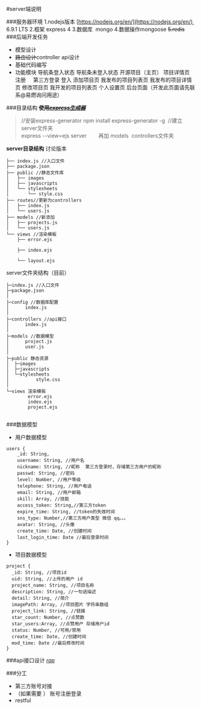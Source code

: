 #server端说明

###服务器环境
1.nodejs版本 [https://nodejs.org/en/](https://nodejs.org/en/)  6.9.1 LTS
2.框架 express 4
3.数据库  mongo
4.数据操作mongoose
~~5.redis~~
###后端开发任务
- 模型设计
- ~~路由设计~~controller api设计
-  基础代码编写
- 功能模块
导航条登入状态
导航条未登入状态
开源项目（主页）
项目详情页
注册     第三方登录
登入
添加项目页
我发布的项目列表页
我发布的项目详情页
修改项目页
我开发的项目列表页
个人设置页
后台页面（开发此页面请先联系@易燃询问用途）

###目录结构
**~~使用[*express生成器*](http://expressjs.com/zh-cn/starter/generator.html)~~**
>//安装express-generator
npm install express-generator -g  
 //建立server文件夹   
express --view=ejs server       
再加 models  controllers文件夹

**server目录结构**
讨论版本
```
├── index.js //入口文件
├── package.json
├── public //静态文件库
│   ├── images
│   ├── javascripts
│   └── stylesheets
│       └── style.css
├── routes//更新为controllers
│   ├── index.js
│   └── users.js
├── models //新添加
│   ├── projects.js
│   └── users.js
└── views //渲染模板
    ├── error.ejs

    ├── index.ejs

    └── layout.ejs
```
server文件夹结构（目前）
```
├─index.js //入口文件
├─package.json 
│  
├─config //数据库配置
│      index.js
│      
├─controllers //api接口
│      index.js
│      
├─models //数据模型
│      project.js
│      user.js
│                  
├─public 静态资源
│  ├─images
│  ├─javascripts
│  └─stylesheets
│          style.css
│          
└─views 渲染模板
        error.ejs
        index.ejs
        project.ejs
        

```
###数据模型
+ 用户数据模型
```
users {
    _id: String,
    username: String, //用户名
    nickname: String, //昵称  第三方登录时，存储第三方用户的昵称
    passwd: String, //密码
    level: Number, //用户等级
    telephone: String, //用户电话
    email: String, //用户邮箱
    skill: Array, //技能
    access_token: String,//第三方token
    expire_time: String, //token的失效时间
    sns_type: Number,//第三方用户类型 微信 qq。。。 
    avatar: String, //头像 
    create_time: Date, //创建时间
    last_login_time: Date //最后登录时间
}
```

+ 项目数据模型

```
project {
  _id: String, //项目id
  uid: String, //上传的用户 id
  project_name: String, //项目名称
  description: String, //一句话描述
  detail: String, //简介
  imagePath: Array, //项目图片 字符串数组
  project_link: String, //链接
  star_count: Number, //点赞数
  star_users:Array, //点赞用户 存储用户id
  status: Number, //可用/禁用
  create_time: Date, //创建时间
  mod_time: Date //最后修改时间
}
```

###api接口设计
[*rap*](http://http://rap.taobao.org/)

###分工
+ 第三方账号对接
+ （如果需要 ） 账号注册登录
+ restful 